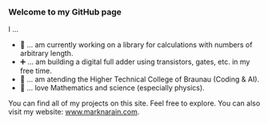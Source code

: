 ### Welcome to my GitHub page

I ...
- 🔭 ... am currently working on a library for calculations with numbers of arbitrary length.
- ➕ ... am building a digital full adder using transistors, gates, etc. in my free time.
- 🏫 ... am atending the Higher Technical College of Braunau (Coding & AI).
- 🔢 ... love Mathematics and science (especially physics).

You can find all of my projects on this site. Feel free to explore. You can also visit my website: www.marknarain.com.
